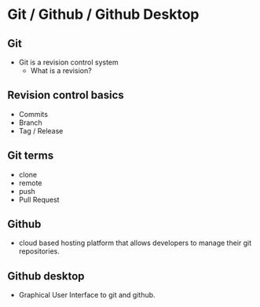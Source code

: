# Git / Github / Github Desktop

## Git

 - Git is a revision control system
   - What is a revision?

## Revision control basics

 - Commits
 - Branch
 - Tag / Release

## Git terms

 - clone
 - remote
 - push
 - Pull Request

## Github

 - cloud based hosting platform that allows developers to manage their git repositories.

## Github desktop

 - Graphical User Interface to git and github.


